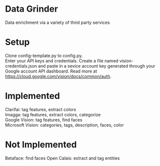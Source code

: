 # Data Grinder

Data enrichment via a variety of third party services

Setup
=====

Clone config-template.py to config.py.  
Enter your API keys and credentials.
Create a file named vision-credentials.json and paste in a sevice account key generated through your Google account API dashboard. Read more at https://cloud.google.com/vision/docs/common/auth.


Implemented
===========

Clarifai: tag features, extract colors  
Imagga: tag features, extract colors, categorize  
Google Vision: tag features, find faces  
Microsoft Vision: categories, tags, description, faces, color  


Not Implemented
===============

Betaface: find faces
Open Calais: extract and tag entities
